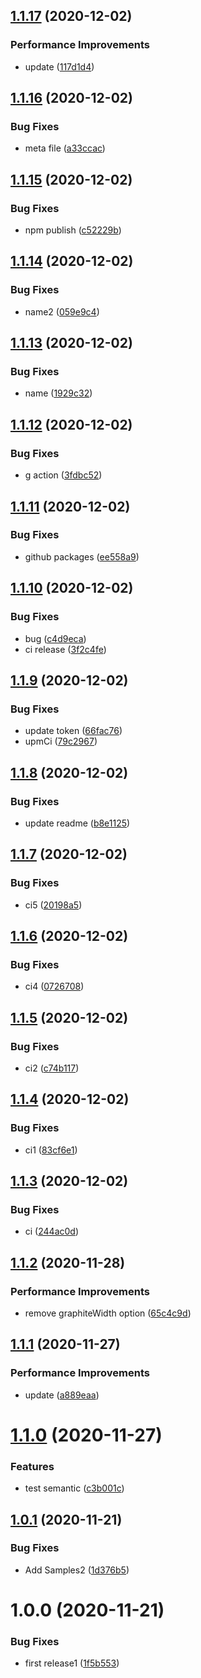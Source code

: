 ## [1.1.17](https://github.com/goma-recorder/UpmTest2/compare/v1.1.16...v1.1.17) (2020-12-02)


### Performance Improvements

* update ([117d1d4](https://github.com/goma-recorder/UpmTest2/commit/117d1d4136cc3cd5ae1323c989c74c6daf7784ba))

## [1.1.16](https://github.com/goma-recorder/UpmTest2/compare/v1.1.15...v1.1.16) (2020-12-02)


### Bug Fixes

* meta file ([a33ccac](https://github.com/goma-recorder/UpmTest2/commit/a33ccacd564b5e64afe7b9192a49af1cc6606b7f))

## [1.1.15](https://github.com/goma-recorder/UpmTest2/compare/v1.1.14...v1.1.15) (2020-12-02)


### Bug Fixes

* npm publish ([c52229b](https://github.com/goma-recorder/UpmTest2/commit/c52229bff719b9bc5d69f7653cd40e7e7b76f874))

## [1.1.14](https://github.com/goma-recorder/UpmTest2/compare/v1.1.13...v1.1.14) (2020-12-02)


### Bug Fixes

* name2 ([059e9c4](https://github.com/goma-recorder/UpmTest2/commit/059e9c424d1829fe1bb685e794b7bad3763e3d94))

## [1.1.13](https://github.com/goma-recorder/UpmTest2/compare/v1.1.12...v1.1.13) (2020-12-02)


### Bug Fixes

* name ([1929c32](https://github.com/goma-recorder/UpmTest2/commit/1929c329a175233b1f8d575fd25d6cbf4d2da0f7))

## [1.1.12](https://github.com/goma-recorder/UpmTest2/compare/v1.1.11...v1.1.12) (2020-12-02)


### Bug Fixes

* g action ([3fdbc52](https://github.com/goma-recorder/UpmTest2/commit/3fdbc52e5ee30cfc8fce2fcfe6c2c78e8a5090cb))

## [1.1.11](https://github.com/goma-recorder/UpmTest2/compare/v1.1.10...v1.1.11) (2020-12-02)


### Bug Fixes

* github packages ([ee558a9](https://github.com/goma-recorder/UpmTest2/commit/ee558a9e20dc2717e9f646fffe4f5ca9b8b7661b))

## [1.1.10](https://github.com/goma-recorder/UpmTest2/compare/v1.1.9...v1.1.10) (2020-12-02)


### Bug Fixes

* bug ([c4d9eca](https://github.com/goma-recorder/UpmTest2/commit/c4d9eca18e5d47e1c11e0c8fc567aa0e9b8a29e3))
* ci release ([3f2c4fe](https://github.com/goma-recorder/UpmTest2/commit/3f2c4fe403d5854755faa55c2cde5b1be76b61fc))

## [1.1.9](https://github.com/goma-recorder/UpmTest2/compare/v1.1.8...v1.1.9) (2020-12-02)


### Bug Fixes

* update token ([66fac76](https://github.com/goma-recorder/UpmTest2/commit/66fac7682340317a2ae2c2ecce6526d2d6439bac))
* upmCi ([79c2967](https://github.com/goma-recorder/UpmTest2/commit/79c2967a4fe46b18f2101dc46d1c17a835045723))

## [1.1.8](https://github.com/goma-recorder/UpmTest2/compare/v1.1.7...v1.1.8) (2020-12-02)


### Bug Fixes

* update readme ([b8e1125](https://github.com/goma-recorder/UpmTest2/commit/b8e112514568ef68773e9797e7015e6f499d5ae9))

## [1.1.7](https://github.com/goma-recorder/UpmTest2/compare/v1.1.6...v1.1.7) (2020-12-02)


### Bug Fixes

* ci5 ([20198a5](https://github.com/goma-recorder/UpmTest2/commit/20198a5a9c1cebe114efed0b842339adeadf1c45))

## [1.1.6](https://github.com/goma-recorder/UpmTest2/compare/v1.1.5...v1.1.6) (2020-12-02)


### Bug Fixes

* ci4 ([0726708](https://github.com/goma-recorder/UpmTest2/commit/0726708dc6656db7685d50b02a5156cfff2ab392))

## [1.1.5](https://github.com/goma-recorder/UpmTest2/compare/v1.1.4...v1.1.5) (2020-12-02)


### Bug Fixes

* ci2 ([c74b117](https://github.com/goma-recorder/UpmTest2/commit/c74b117af3c491509c7960d8b65d89717f784bd4))

## [1.1.4](https://github.com/goma-recorder/UpmTest2/compare/v1.1.3...v1.1.4) (2020-12-02)


### Bug Fixes

* ci1 ([83cf6e1](https://github.com/goma-recorder/UpmTest2/commit/83cf6e17e12d9dc27449ec3917c7be235328d5ca))

## [1.1.3](https://github.com/goma-recorder/UpmTest2/compare/v1.1.2...v1.1.3) (2020-12-02)


### Bug Fixes

* ci ([244ac0d](https://github.com/goma-recorder/UpmTest2/commit/244ac0dc7af3f6025e4da0a1d878d062911120e5))

## [1.1.2](https://github.com/goma-recorder/UpmTest2/compare/v1.1.1...v1.1.2) (2020-11-28)


### Performance Improvements

* remove graphiteWidth option ([65c4c9d](https://github.com/goma-recorder/UpmTest2/commit/65c4c9d057f49825e5faf8a2e015e4b29e8a7277))

## [1.1.1](https://github.com/goma-recorder/UpmTest2/compare/v1.1.0...v1.1.1) (2020-11-27)


### Performance Improvements

* update ([a889eaa](https://github.com/goma-recorder/UpmTest2/commit/a889eaa990bbe1e6512252da5cd7fdee13fba4c6))

# [1.1.0](https://github.com/goma-recorder/UpmTest2/compare/v1.0.1...v1.1.0) (2020-11-27)


### Features

* test semantic ([c3b001c](https://github.com/goma-recorder/UpmTest2/commit/c3b001c1e4f93e50fec3bcd81c1f7506dc365fa6))

## [1.0.1](https://github.com/TabiMorinaga/UpmTest2/compare/v1.0.0...v1.0.1) (2020-11-21)


### Bug Fixes

* Add Samples2 ([1d376b5](https://github.com/TabiMorinaga/UpmTest2/commit/1d376b5107ec93904891af7122f841bce111bfd3))

# 1.0.0 (2020-11-21)


### Bug Fixes

* first release1 ([1f5b553](https://github.com/TabiMorinaga/UpmTest2/commit/1f5b5532336616e564bba23f374fe70eab3b28d7))
